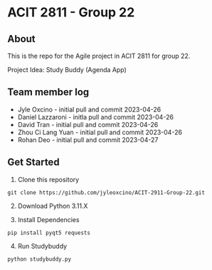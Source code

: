 # ACIT 2811 - Group 22

## About

This is the repo for the Agile project in ACIT 2811 for group 22.

Project Idea: Study Buddy (Agenda App)

## Team member log

- Jyle Oxcino - initial pull and commit 2023-04-26
- Daniel Lazzaroni - initla pull and commit 2023-04-26
- David Tran - initial pull and commit 2023-04-26
- Zhou Ci Lang Yuan - initial pull and commit 2023-04-26
- Rohan Deo - initial pull and commit 2023-04-27
  
## Get Started

1. Clone this repository

```
git clone https://github.com/jyleoxcino/ACIT-2911-Group-22.git
```

2. Download Python 3.11.X


3. Install Dependencies

```
pip install pyqt5 requests
```

4. Run Studybuddy

```
python studybuddy.py
```